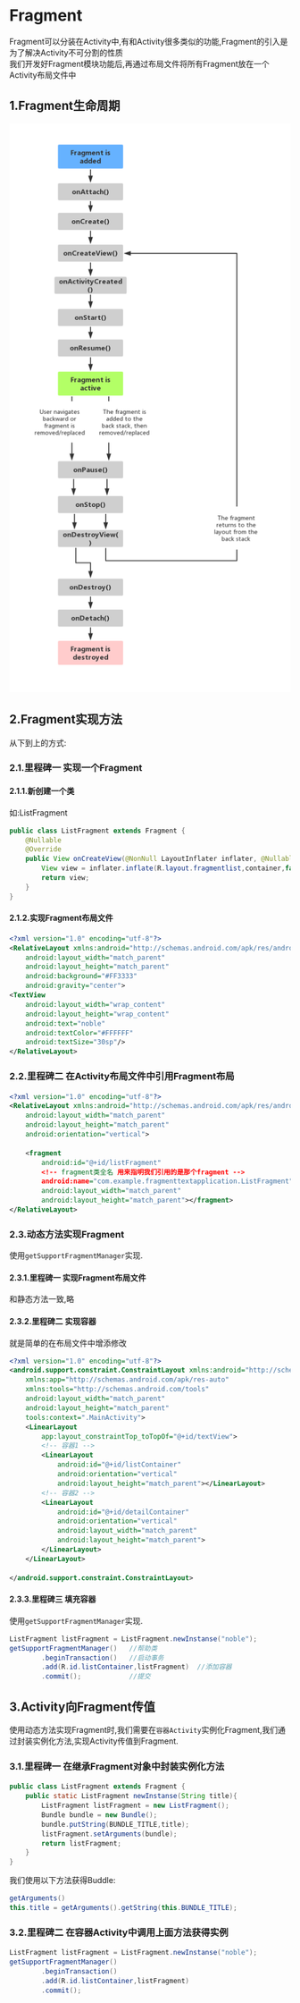 # Fragment
Fragment可以分装在Activity中,有和Activity很多类似的功能,Fragment的引入是为了解决Activity不可分割的性质<br>
我们开发好Fragment模块功能后,再通过布局文件将所有Fragment放在一个Activity布局文件中<br>

## 1.Fragment生命周期
![fail](img/2.1.PNG)<br>

## 2.Fragment实现方法
从下到上的方式:<br>

### 2.1.里程碑一 实现一个Fragment
#### 2.1.1.新创建一个类
如:ListFragment<br>
```java
public class ListFragment extends Fragment {
    @Nullable
    @Override
    public View onCreateView(@NonNull LayoutInflater inflater, @Nullable ViewGroup container, @Nullable Bundle savedInstanceState) {
        View view = inflater.inflate(R.layout.fragmentlist,container,false);//第一个参数是Fragment布局文件ID 我们要自己实现
        return view;
    }
}
```

#### 2.1.2.实现Fragment布局文件
```xml
<?xml version="1.0" encoding="utf-8"?>
<RelativeLayout xmlns:android="http://schemas.android.com/apk/res/android"
    android:layout_width="match_parent"
    android:layout_height="match_parent"
    android:background="#FF3333"
    android:gravity="center">
<TextView
    android:layout_width="wrap_content"
    android:layout_height="wrap_content"
    android:text="noble"
    android:textColor="#FFFFFF"
    android:textSize="30sp"/>
</RelativeLayout>
```

### 2.2.里程碑二 在Activity布局文件中引用Fragment布局
```xml
<?xml version="1.0" encoding="utf-8"?>
<RelativeLayout xmlns:android="http://schemas.android.com/apk/res/android"
    android:layout_width="match_parent"
    android:layout_height="match_parent"
    android:orientation="vertical">

    <fragment
        android:id="@+id/listFragment"
        <!-- fragment类全名 用来指明我们引用的是那个fragment -->
        android:name="com.example.fragmenttextapplication.ListFragment"
        android:layout_width="match_parent"
        android:layout_height="match_parent"></fragment>
</RelativeLayout>
```

### 2.3.动态方法实现Fragment
使用``getSupportFragmentManager``实现.<br>

#### 2.3.1.里程碑一 实现Fragment布局文件
和静态方法一致,略<br>

#### 2.3.2.里程碑二 实现容器
就是简单的在布局文件中增添修改<br>
```xml
<?xml version="1.0" encoding="utf-8"?>
<android.support.constraint.ConstraintLayout xmlns:android="http://schemas.android.com/apk/res/android"
    xmlns:app="http://schemas.android.com/apk/res-auto"
    xmlns:tools="http://schemas.android.com/tools"
    android:layout_width="match_parent"
    android:layout_height="match_parent"
    tools:context=".MainActivity">
    <LinearLayout
        app:layout_constraintTop_toTopOf="@+id/textView">
        <!-- 容器1 -->
        <LinearLayout
            android:id="@+id/listContainer"
            android:orientation="vertical"
            android:layout_height="match_parent"></LinearLayout>
        <!-- 容器2 -->
        <LinearLayout
            android:id="@+id/detailContainer"
            android:orientation="vertical"
            android:layout_width="match_parent"
            android:layout_height="match_parent">
        </LinearLayout>
    </LinearLayout>

</android.support.constraint.ConstraintLayout>
```

#### 2.3.3.里程碑三 填充容器
使用``getSupportFragmentManager``实现.<br>
```java
ListFragment listFragment = ListFragment.newInstanse("noble");
getSupportFragmentManager()   //帮助类
        .beginTransaction()   //启动事务
        .add(R.id.listContainer,listFragment)  //添加容器
        .commit();            //提交
```

## 3.Activity向Fragment传值
使用动态方法实现Fragment时,我们需要在``容器Activity``实例化Fragment,我们通过封装实例化方法,实现Activity传值到Fragment.<br>

### 3.1.里程碑一 在继承Fragment对象中封装实例化方法

```java
public class ListFragment extends Fragment {
    public static ListFragment newInstanse(String title){
        ListFragment listFragment = new ListFragment();
        Bundle bundle = new Bundle();
        bundle.putString(BUNDLE_TITLE,title);
        listFragment.setArguments(bundle);
        return listFragment;
    }
}
```
我们使用以下方法获得Buddle:<br>
```java
getArguments()
this.title = getArguments().getString(this.BUNDLE_TITLE);
```

### 3.2.里程碑二 在容器Activity中调用上面方法获得实例

```Java
ListFragment listFragment = ListFragment.newInstanse("noble");
getSupportFragmentManager()
        .beginTransaction()
        .add(R.id.listContainer,listFragment)
        .commit();
```